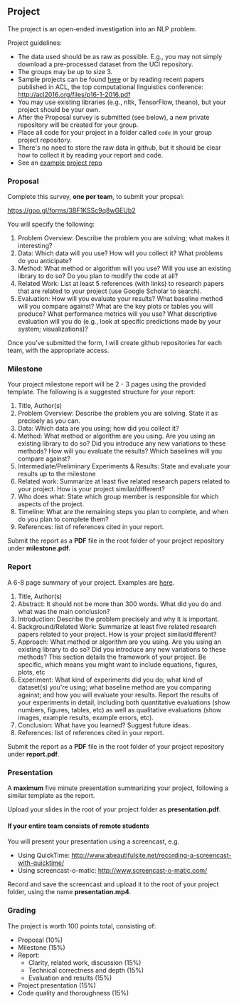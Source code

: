 ## Project

The project is an open-ended investigation into an NLP problem.

Project guidelines:

- The data used should be as raw as possible. E.g., you may not simply download a pre-processed dataset from the UCI repository.
- The groups may be up to size 3.
- Sample projects can be found [here](http://nlp.stanford.edu/courses/cs224n/) or by reading recent papers published in ACL, the top computational linguistics conference: <http://acl2016.org/files/p16-1-2016.pdf>
- You may use existing libraries (e.g., nltk, TensorFlow, theano), but your project should be your own.
- After the Proposal survey is submitted (see below), a new private repository will be created for your group.
- Place all code for your project in a folder called `code` in your group project repository.
- There's no need to store the raw data in github, but it should be clear how to collect it by reading your report and code.
- See an [example project repo](https://github.com/iit-cs585/sample_project)

### Proposal
Complete this survey, **one per team**, to submit your propsal:

<https://goo.gl/forms/3BF1KSSc9q8wGEUb2>

You will specify the following:

1. Problem Overview: Describe the problem you are solving; what makes it interesting?
2. Data: Which data will you use? How will you collect it? What problems do you anticipate?
3. Method: What method or algorithm will you use? Will you use an existing library to do so? Do you plan to modify the code at all?
4. Related Work: List at least 5 references (with links) to research papers that are related to your project (use Google Scholar to search).
5. Evaluation: How will you evaluate your results? What baseline method will you compare against? What are the key plots or tables you will produce? What performance metrics will you use? What descriptive evaluation will you do (e.g., look at specific predictions made by your system; visualizations)?

Once you've submitted the form, I will create github repositories for each team, with the appropriate access.

### Milestone

Your project milestone report will be 2 - 3 pages using the provided template. The following is a suggested structure for your report:

1. Title, Author(s)
2. Problem Overview: Describe the problem you are solving. State it as precisely as you can.
3. Data: Which data are you using; how did you collect it?
4. Method: What method or algorithm are you using. Are you using an existing library to do so? Did you introduce any new variations to these methods? How will you evaluate the results? Which baselines will you compare against?
5. Intermediate/Preliminary Experiments & Results: State and evaluate your results up to the milestone
6. Related work: Summarize at least five related research papers related to your project. How is your project similar/different?
7. Who does what: State which group member is responsible for which aspects of the project.
8. Timeline: What are the remaining steps you plan to complete, and when do you plan to complete them?
9. References: list of references cited in your report.


Submit the report as a **PDF** file in the root folder of your project repository under **milestone.pdf**.

### Report

A 6-8 page summary of your project. Examples are [here](http://nlp.stanford.edu/courses/cs224n/).

1. Title, Author(s)
2. Abstract: It should not be more than 300 words. What did you do and what was the main conclusion?
3. Introduction: Describe the problem precisely and why it is important.
4. Background/Related Work: Summarize at least five related research papers related to your project. How is your project similar/different?
5. Approach: What method or algorithm are you using. Are you using an existing library to do so? Did you introduce any new variations to these methods? This section details the framework of your project. Be specific, which means you might want to include equations, figures, plots, etc
6. Experiment: What kind of experiments did you do; what kind of dataset(s) you're using; what baseline method are you comparing against; and how you will evaluate your results. Report the results of your experiments in detail, including both quantitative evaluations (show numbers, figures, tables, etc) as well as qualitative evaluations (show images, example results, example errors, etc).
7. Conclusion: What have you learned? Suggest future ideas.
8. References: list of references cited in your report.

Submit the report as a **PDF** file in the root folder of your project repository under **report.pdf**.

### Presentation

A **maximum** five minute presentation summarizing your project, following a similar template as the report.

Upload your slides in the root of your project folder as **presentation.pdf**.

#### If your entire team consists of remote students

You will present your presentation using a screencast, e.g.
- Using QuickTime: http://www.abeautifulsite.net/recording-a-screencast-with-quicktime/
- Using screencast-o-matic: http://www.screencast-o-matic.com/

Record and save the screencast and upload it to the root of your project folder, using the name **presentation.mp4**.

### Grading

The project is worth 100 points total, consisting of:
- Proposal (10%)
- Milestone (15%)
- Report:
  - Clarity, related work, discussion (15%)
  - Technical correctness and depth (15%)
  - Evaluation and results (15%)
- Project presentation (15%)
- Code quality and thoroughness (15%)

